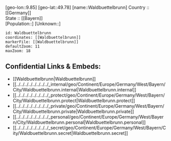 ﻿---
location: [49.78,9.85] 
mapzoom: [7,12] 
mapmarker: city 
type: City
tags:
- geo/City


SpocWebEntityId: 35403
isDeleted: false
confidential: public

---
[geo-lon::9.85] 
[geo-lat::49.78] 
[name::Waldbuettelbrunn] 
Country :: [[Germany]]  
State :: [[Bayern]]  
[Population::] 
[Unknown::] 


```leaflet
id: Waldbuettelbrunn
coordinates: [[Waldbuettelbrunn]] 
markerFile: [[Waldbuettelbrunn]] 
defaultZoom: 11 
maxZoom: 18
```


## Confidential Links & Embeds: 
- [[Waldbuettelbrunn|Waldbuettelbrunn]]  
- [[../../../../../../../../_internal/geo/Continent/Europe/Germany/West/Bayern/City/Waldbuettelbrunn.internal|Waldbuettelbrunn.internal]] 
- [[../../../../../../../../_protect/geo/Continent/Europe/Germany/West/Bayern/City/Waldbuettelbrunn.protect|Waldbuettelbrunn.protect]] 
- [[../../../../../../../../_private/geo/Continent/Europe/Germany/West/Bayern/City/Waldbuettelbrunn.private|Waldbuettelbrunn.private]] 
- [[../../../../../../../../_personal/geo/Continent/Europe/Germany/West/Bayern/City/Waldbuettelbrunn.personal|Waldbuettelbrunn.personal]] 
- [[../../../../../../../../_secret/geo/Continent/Europe/Germany/West/Bayern/City/Waldbuettelbrunn.secret|Waldbuettelbrunn.secret]] 
